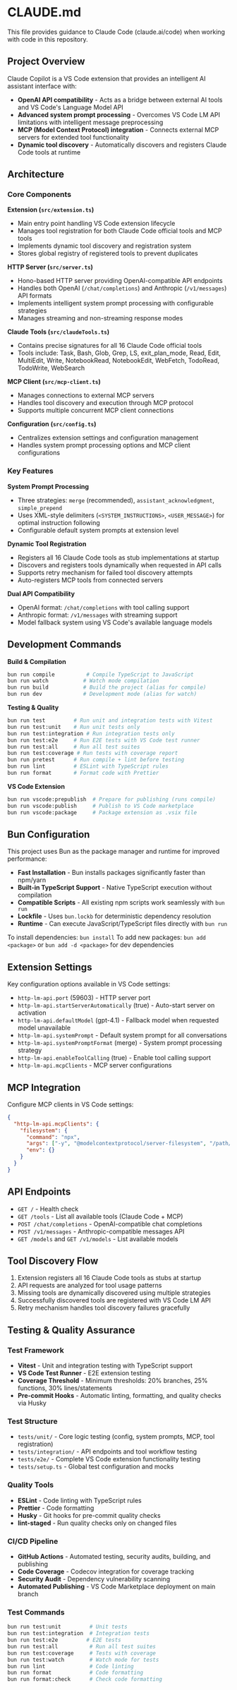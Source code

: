 # CLAUDE.md

This file provides guidance to Claude Code (claude.ai/code) when working with code in this repository.

## Project Overview

Claude Copilot is a VS Code extension that provides an intelligent AI assistant interface with:

- **OpenAI API compatibility** - Acts as a bridge between external AI tools and VS Code's Language Model API
- **Advanced system prompt processing** - Overcomes VS Code LM API limitations with intelligent message preprocessing
- **MCP (Model Context Protocol) integration** - Connects external MCP servers for extended tool functionality
- **Dynamic tool discovery** - Automatically discovers and registers Claude Code tools at runtime

## Architecture

### Core Components

**Extension (`src/extension.ts`)**

- Main entry point handling VS Code extension lifecycle
- Manages tool registration for both Claude Code official tools and MCP tools
- Implements dynamic tool discovery and registration system
- Stores global registry of registered tools to prevent duplicates

**HTTP Server (`src/server.ts`)**

- Hono-based HTTP server providing OpenAI-compatible API endpoints
- Handles both OpenAI (`/chat/completions`) and Anthropic (`/v1/messages`) API formats
- Implements intelligent system prompt processing with configurable strategies
- Manages streaming and non-streaming response modes

**Claude Tools (`src/claudeTools.ts`)**

- Contains precise signatures for all 16 Claude Code official tools
- Tools include: Task, Bash, Glob, Grep, LS, exit_plan_mode, Read, Edit, MultiEdit, Write, NotebookRead, NotebookEdit, WebFetch, TodoRead, TodoWrite, WebSearch

**MCP Client (`src/mcp-client.ts`)**

- Manages connections to external MCP servers
- Handles tool discovery and execution through MCP protocol
- Supports multiple concurrent MCP client connections

**Configuration (`src/config.ts`)**

- Centralizes extension settings and configuration management
- Handles system prompt processing options and MCP client configurations

### Key Features

**System Prompt Processing**

- Three strategies: `merge` (recommended), `assistant_acknowledgment`, `simple_prepend`
- Uses XML-style delimiters (`<SYSTEM_INSTRUCTIONS>`, `<USER_MESSAGE>`) for optimal instruction following
- Configurable default system prompts at extension level

**Dynamic Tool Registration**

- Registers all 16 Claude Code tools as stub implementations at startup
- Discovers and registers tools dynamically when requested in API calls
- Supports retry mechanism for failed tool discovery attempts
- Auto-registers MCP tools from connected servers

**Dual API Compatibility**

- OpenAI format: `/chat/completions` with tool calling support
- Anthropic format: `/v1/messages` with streaming support
- Model fallback system using VS Code's available language models

## Development Commands

**Build & Compilation**

```bash
bun run compile          # Compile TypeScript to JavaScript
bun run watch           # Watch mode compilation
bun run build           # Build the project (alias for compile)
bun run dev             # Development mode (alias for watch)
```

**Testing & Quality**

```bash
bun run test         # Run unit and integration tests with Vitest
bun run test:unit    # Run unit tests only
bun run test:integration # Run integration tests only
bun run test:e2e     # Run E2E tests with VS Code test runner
bun run test:all     # Run all test suites
bun run test:coverage # Run tests with coverage report
bun run pretest      # Run compile + lint before testing
bun run lint         # ESLint with TypeScript rules
bun run format       # Format code with Prettier
```

**VS Code Extension**

```bash
bun run vscode:prepublish  # Prepare for publishing (runs compile)
bun run vscode:publish     # Publish to VS Code marketplace
bun run vscode:package     # Package extension as .vsix file
```

## Bun Configuration

This project uses Bun as the package manager and runtime for improved performance:

- **Fast Installation** - Bun installs packages significantly faster than npm/yarn
- **Built-in TypeScript Support** - Native TypeScript execution without compilation
- **Compatible Scripts** - All existing npm scripts work seamlessly with `bun run`
- **Lockfile** - Uses `bun.lockb` for deterministic dependency resolution
- **Runtime** - Can execute JavaScript/TypeScript files directly with `bun run`

To install dependencies: `bun install`
To add new packages: `bun add <package>` or `bun add -d <package>` for dev dependencies

## Extension Settings

Key configuration options available in VS Code settings:

- `http-lm-api.port` (59603) - HTTP server port
- `http-lm-api.startServerAutomatically` (true) - Auto-start server on activation
- `http-lm-api.defaultModel` (gpt-4.1) - Fallback model when requested model unavailable
- `http-lm-api.systemPrompt` - Default system prompt for all conversations
- `http-lm-api.systemPromptFormat` (merge) - System prompt processing strategy
- `http-lm-api.enableToolCalling` (true) - Enable tool calling support
- `http-lm-api.mcpClients` - MCP server configurations

## MCP Integration

Configure MCP clients in VS Code settings:

```json
{
  "http-lm-api.mcpClients": {
    "filesystem": {
      "command": "npx",
      "args": ["-y", "@modelcontextprotocol/server-filesystem", "/path/to/workspace"],
      "env": {}
    }
  }
}
```

## API Endpoints

- `GET /` - Health check
- `GET /tools` - List all available tools (Claude Code + MCP)
- `POST /chat/completions` - OpenAI-compatible chat completions
- `POST /v1/messages` - Anthropic-compatible messages API
- `GET /models` and `GET /v1/models` - List available models

## Tool Discovery Flow

1. Extension registers all 16 Claude Code tools as stubs at startup
2. API requests are analyzed for tool usage patterns
3. Missing tools are dynamically discovered using multiple strategies
4. Successfully discovered tools are registered with VS Code LM API
5. Retry mechanism handles tool discovery failures gracefully

## Testing & Quality Assurance

### Test Framework

- **Vitest** - Unit and integration testing with TypeScript support
- **VS Code Test Runner** - E2E extension testing
- **Coverage Threshold** - Minimum thresholds: 20% branches, 25% functions, 30% lines/statements
- **Pre-commit Hooks** - Automatic linting, formatting, and quality checks via Husky

### Test Structure

- `tests/unit/` - Core logic testing (config, system prompts, MCP, tool registration)
- `tests/integration/` - API endpoints and tool workflow testing
- `tests/e2e/` - Complete VS Code extension functionality testing
- `tests/setup.ts` - Global test configuration and mocks

### Quality Tools

- **ESLint** - Code linting with TypeScript rules
- **Prettier** - Code formatting
- **Husky** - Git hooks for pre-commit quality checks
- **lint-staged** - Run quality checks only on changed files

### CI/CD Pipeline

- **GitHub Actions** - Automated testing, security audits, building, and publishing
- **Code Coverage** - Codecov integration for coverage tracking
- **Security Audit** - Dependency vulnerability scanning
- **Automated Publishing** - VS Code Marketplace deployment on main branch

### Test Commands

```bash
bun run test:unit         # Unit tests
bun run test:integration  # Integration tests
bun run test:e2e         # E2E tests
bun run test:all          # Run all test suites
bun run test:coverage     # Tests with coverage
bun run test:watch        # Watch mode for tests
bun run lint              # Code linting
bun run format            # Code formatting
bun run format:check      # Check code formatting
```
